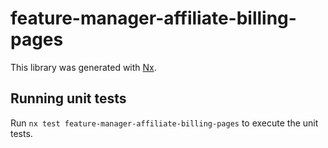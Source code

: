 # feature-manager-affiliate-billing-pages

This library was generated with [Nx](https://nx.dev).

## Running unit tests

Run `nx test feature-manager-affiliate-billing-pages` to execute the unit tests.
